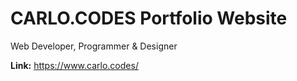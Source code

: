 # CARLO.CODES Portfolio Website
Web Developer, Programmer & Designer

**Link:** https://www.carlo.codes/
